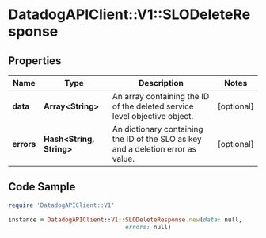# DatadogAPIClient::V1::SLODeleteResponse

## Properties

Name | Type | Description | Notes
------------ | ------------- | ------------- | -------------
**data** | **Array&lt;String&gt;** | An array containing the ID of the deleted service level objective object. | [optional] 
**errors** | **Hash&lt;String, String&gt;** | An dictionary containing the ID of the SLO as key and a deletion error as value. | [optional] 

## Code Sample

```ruby
require 'DatadogAPIClient::V1'

instance = DatadogAPIClient::V1::SLODeleteResponse.new(data: null,
                                 errors: null)
```


